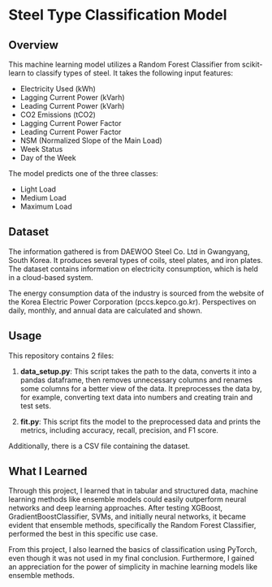 # Steel Type Classification Model

## Overview

This machine learning model utilizes a Random Forest Classifier from scikit-learn to classify types of steel. It takes the following input features:

- Electricity Used (kWh)
- Lagging Current Power (kVarh)
- Leading Current Power (kVarh)
- CO2 Emissions (tCO2)
- Lagging Current Power Factor
- Leading Current Power Factor
- NSM (Normalized Slope of the Main Load)
- Week Status
- Day of the Week

The model predicts one of the three classes:

- Light Load
- Medium Load
- Maximum Load

## Dataset

The information gathered is from DAEWOO Steel Co. Ltd in Gwangyang, South Korea. It produces several types of coils, steel plates, and iron plates. The dataset contains information on electricity consumption, which is held in a cloud-based system.

The energy consumption data of the industry is sourced from the website of the Korea Electric Power Corporation (pccs.kepco.go.kr). Perspectives on daily, monthly, and annual data are calculated and shown.


## Usage

This repository contains 2 files:

1. **data_setup.py**: This script takes the path to the data, converts it into a pandas dataframe, then removes unnecessary columns and renames some columns for a better view of the data. It preprocesses the data by, for example, converting text data into numbers and creating train and test sets.

2. **fit.py**: This script fits the model to the preprocessed data and prints the metrics, including accuracy, recall, precision, and F1 score.

Additionally, there is a CSV file containing the dataset.

## What I Learned

Through this project, I learned that in tabular and structured data, machine learning methods like ensemble models could easily outperform neural networks and deep learning approaches. After testing XGBoost, GradientBoostClassifier, SVMs, and initially neural networks, it became evident that ensemble methods, specifically the Random Forest Classifier, performed the best in this specific use case.

From this project, I also learned the basics of classification using PyTorch, even though it was not used in my final conclusion. Furthermore, I gained an appreciation for the power of simplicity in machine learning models like ensemble methods.
